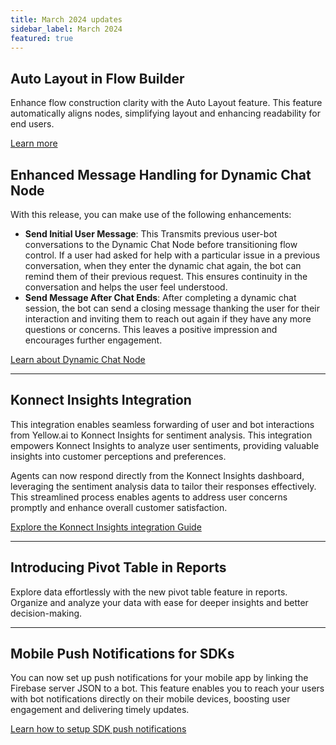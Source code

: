 ```yaml
---
title: March 2024 updates
sidebar_label: March 2024
featured: true
---
```



## Auto Layout in Flow Builder

Enhance flow construction clarity with the Auto Layout feature. This feature automatically aligns nodes, simplifying layout and enhancing readability for end users.

[Learn more](https://docs.yellow.ai/docs/platform_concepts/studio/build/Flows/journeys#enhance-flow-clarity-with-auto-layout)


## Enhanced Message Handling for Dynamic Chat Node

With this release, you can make use of the following enhancements: 

* **Send Initial User Message**: This Transmits previous user-bot conversations to the Dynamic Chat Node before transitioning flow control. If a user had asked for help with a particular issue in a previous conversation, when they enter the dynamic chat again, the bot can remind them of their previous request. This ensures continuity in the conversation and helps the user feel understood.
* **Send Message After Chat Ends**: After completing a dynamic chat session, the bot can send a closing message thanking the user for their interaction and inviting them to reach out again if they have any more questions or concerns. This leaves a positive impression and encourages further engagement.

[Learn about Dynamic Chat Node](https://docs.yellow.ai/docs/platform_concepts/studio/dynamicchatnode#generate-prompts-with-ai-prompt-generator)

---

## Konnect Insights Integration

This integration enables seamless forwarding of user and bot interactions from Yellow.ai to Konnect Insights for sentiment analysis. This integration empowers Konnect Insights to analyze user sentiments, providing valuable insights into customer perceptions and preferences.

Agents can now respond directly from the Konnect Insights dashboard, leveraging the sentiment analysis data to tailor their responses effectively. This streamlined process enables agents to address user concerns promptly and enhance overall customer satisfaction.

[Explore the Konnect Insights integration Guide](https://docs.yellow.ai/docs/platform_concepts/appConfiguration/konnect-insights)


---

## Introducing Pivot Table in Reports

Explore data effortlessly with the new pivot table feature in reports. Organize and analyze your data with ease for deeper insights and better decision-making.

---

## Mobile Push Notifications for SDKs

You can now set up push notifications for your mobile app by linking the Firebase server JSON to a bot. This feature enables you to reach your users with bot notifications directly on their mobile devices, boosting user engagement and delivering timely updates.

[Learn how to setup SDK push notifications](https://docs.yellow.ai/docs/platform_concepts/)